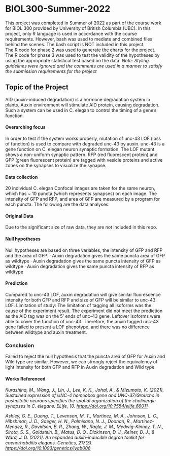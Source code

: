 # BIOL300-Summer-2022

This project was completed in Summer of 2022 as part of the course work for BIOL 300 provided by University of British Columbia (UBC).
In this project, only R language is used in accordance with the course requirements. However, bash was used to mediate and combined files behind the scenes. The bash script is NOT included in this project.  
The R code for phase 2 was used to generate the charts for the project.  
The R code for phase 3 was used to test the validity of the hypotheses by using the appropriate statistical test based on the data. 
*Note: Styling guidelines were ignored and the comments are used in a manner to satisfy the submission requirements for the project*

## Topic of the Project
AID (auxin-induced degradation) is a hormone degradation system in plants. Auxin environment will stimulate AID protein, causing degradation. Such a system can be used in C. elegan to control the timing of a gene’s function. 

#### Overarching focus
In order to test if the system works properly, mutation of unc-43 LOF (loss of function) is used to compare with degraded unc-43 by auxin. unc-43 is a gene function on C. elegan neuron synaptic formation. The LOF mutant shows a non-uniform synaptic pattern. RFP (red fluorescent protein) and GFP (green fluorescent protein) are tagged with vesicle proteins and active zones on the synapses to visualize the synapse.

#### Data collection
20 individual C. elegan Confocal images are taken for the same neuron, which has ~ 10 puncta (which represents synapses) on each image. The intensity of GFP and RFP, and area of GFP are measured by a program for each puncta. The following are the data analyses.

#### Original Data
Due to the significant size of raw data, they are not included in this repo. 

#### Null hypotheses
Null hypotheses are based on three variables, the intensity of GFP and RFP and the area of GFP.
· Auxin degradation gives the same puncta area of GFP as wildtype
· Auxin degradation gives the same puncta intensity of GFP as wildtype
· Auxin degradation gives the same puncta intensity of RFP as wildtype

#### Prediction
Compared to unc-43 LOF, auxin degradation will give similar fluorescence intensity for both GFP and RFP and size of GFP will be similar to unc-43 LOF.
Limitation of study: The limitation of tagging all isoforms was the cause of the experiment result. The experiment did not meet the prediction as the AID tag was on the 5’ ends of unc-43 gene. Leftover isoforms were able to cover the function of unc-43. Therefore, the auxin tagged unc-43 gene failed to present a LOF phenotype, and there was no difference between wildtype and auxin treatment.

### Conclusion
Failed to reject the null hypothesis that the puncta area of GFP for Auxin and Wild type are similar. However, we can strongly reject the equivalency of light intensity for both GFP and RFP in Auxin degradation and Wild type.

#### Works Referenced
*Kurashina, M., Wang, J., Lin, J., Lee, K. K., Johal, A., & Mizumoto, K. (2021). Sustained expression of UNC-4 homeobox gene and UNC-37/Groucho in postmitotic neurons specifies the spatial organization of the cholinergic synapses in C. elegans. ELife, 10. https://doi.org/10.7554/elife.66011*

*Ashley, G. E., Duong, T., Levenson, M. T., Martinez, M. A., Johnson, L. C., Hibshman, J. D., Saeger, H. N., Palmisano, N. J., Doonan, R., Martinez-Mendez, R., Davidson, B. R., Zhang, W., Ragle, J. M., Medwig-Kinney, T. N., Sirota, S. S., Goldstein, B., Matus, D. Q., Dickinson, D. J., Reiner, D. J., & Ward, J. D. (2021). An expanded auxin-inducible degron toolkit for caenorhabditis elegans. Genetics, 217(3). https://doi.org/10.1093/genetics/iyab006*

